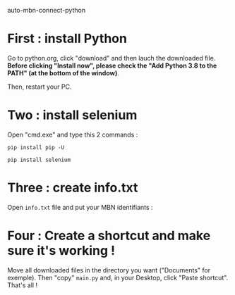 auto-mbn-connect-python

# First : install Python
Go to python.org, click "download" and then lauch the downloaded file. **Before clicking "Install now", please check the "Add Python 3.8 to the PATH" (at the bottom of the window)**.

Then, restart your PC.

# Two : install selenium
Open "cmd.exe" and type this 2 commands :
```
pip install pip -U
``` 
```
pip install selenium
```

# Three : create info.txt
Open `info.txt` file and put your MBN identifiants :

# Four : Create a shortcut and make sure it's working !
Move all downloaded files in the directory you want ("Documents" for exemple). Then "copy" `main.py` and, in your Desktop, click "Paste shortcut". That's all !
